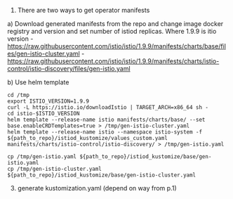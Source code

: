 1. There are two ways to get operator manifests

  a) Download generated manifests from the repo and change image docker registry and version and set number of istiod replicas. Where 1.9.9 is itio version
    - https://raw.githubusercontent.com/istio/istio/1.9.9/manifests/charts/base/files/gen-istio-cluster.yaml
    - https://raw.githubusercontent.com/istio/istio/1.9.9/manifests/charts/istio-control/istio-discovery/files/gen-istio.yaml

  b) Use helm template
  ```
  cd /tmp
  export ISTIO_VERSION=1.9.9
  curl -L https://istio.io/downloadIstio | TARGET_ARCH=x86_64 sh -
  cd istio-$ISTIO_VERSION
  helm template --release-name istio manifests/charts/base/ --set base.enableCRDTemplates=true > /tmp/gen-istio-cluster.yaml
  helm template --release-name istio --namespace istio-system -f ${path_to_repo}/istiod_kustomize/values_custom.yaml manifests/charts/istio-control/istio-discovery/ > /tmp/gen-istio.yaml

  cp /tmp/gen-istio.yaml ${path_to_repo}/istiod_kustomize/base/gen-istio.yaml
  cp /tmp/gen-istio-cluster.yaml ${path_to_repo}/istiod_kustomize/base/gen-istio-cluster.yaml
```
3. generate kustomization.yaml (depend on way from p.1)
